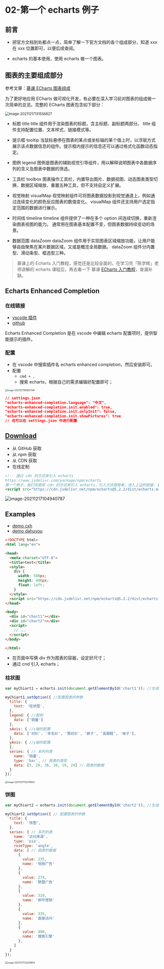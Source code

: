 # 02-第一个 echarts 例子

## 前言

- 把官方文档到处都点一点，简单了解一下官方文档的各个组成部分，知道 xxx 在 xxx 位置即可，以便后续查阅。

- echarts 的基本使用，使用 echarts 做一个图表。

## 图表的主要组成部分

参考文章：[慕课 ECharts 图表组成](http://www.imooc.com/wiki/echarts/components#ECharts%20%E5%9B%BE%E8%A1%A8%E7%BB%84%E6%88%90)

为了更好地应用 ECharts 做可视化开发，有必要在深入学习前对图表的组成做一次简单的总览。完整的 ECharts 图表包含如下部分：

<img src="https://gitee.com/dahuyou_top/pic-bed/raw/master/uPic/image-20211217131556827.png" alt="image-20211217131556827" style="zoom:80%;" />

- 标题 title
  title 组件用于渲染图表的标题，含主标题、副标题两部分。 title 组件支持配置位置、文本样式、链接模式等。

- 提示框 tooltip
  当鼠标悬停在图表的某点或坐标轴的某个值上时，以浮层方式展示该点数据信息的组件。提示框内提示的信息还可以通过格式化函数动态指定。

- 图例 legend
  图例是图表的辅助视觉引导组件，用以解释说明图表中各数据序列的含义及图表中数据的筛选。

- 工具栏 toolbox
  图表操作工具栏，内置导出图片、数据视图、动态图表类型切换、数据区域缩放、重置五种工具，但不支持自定义扩展。

- 视觉映射 visualMap
  视觉映射组件可将图表数据投影到视觉通道上，例如通过连续变化的颜色反应图表的数值变化。
  visualMap 组件还支持用户选定指定范围的数据进行展示。

- 时间线 timeline
  timeline 组件提供了一种在多个 option 间连续切换，重新渲染图表视图的能力。
  通常用在图表基本配置不变，但图表数据持续变动的场景。

- 数据范围 dataZoom
  dataZoom 组件用于实现图表区域缩放功能，让用户能够自由聚焦在某片数据区域，又或是概览全局数据。
  dataZoom 组件分内置型、滑动条型、框选型三种。

> 慕课上的 Echarts 入门教程，感觉还是比较全面的，在学习完「陈学辉」老师讲解的 echarts 课程后，再去看一下 慕课 [ECharts 入门教程](http://www.imooc.com/wiki/echarts/echarts.html)，查漏补缺。

## Echarts Enhanced Completion

### 在线链接

- [vscode 插件](https://marketplace.visualstudio.com/items?itemName=ren-wei.echarts-enhanced-completion)
- [github](https://github.com/ren-wei/echarts-enhanced-completion/blob/HEAD/README_en.md)



Echarts Enhanced Completion 是在 vscode 中编辑 echarts 配置项时，提供智能提示的插件。

### 配置

- 在 vscode 中搜索插件名 echarts enhanced completion，然后安装即可。
- 配置
  - `cmd + ,`
  - 搜索 echarts，根据自己的需求编辑好配置即可；

<img src="https://gitee.com/dahuyou_top/pic-bed/raw/master/uPic/image-20211217163657149.png" alt="image-20211217163657149" style="zoom:50%;" />

```json
// settings.json
"echarts-enhanced-completion.language": "中文",
"echarts-enhanced-completion.init.enabled": true,
"echarts-enhanced-completion.init.onlyInit": false,
"echarts-enhanced-completion.init.showPictures": true
// 也可以在 settings.json 中进行配置
```



## [Download](https://echarts.apache.org/handbook/zh/basics/download)

- 从 GitHub 获取
- 从 npm 获取
- 从 CDN 获取
- 在线定制

```html
<!-- 通过 cdn 的方式来引入 echarts
https://www.jsdelivr.com/package/npm/echarts
第一个例子，我们先使用 cdn 的方式来引入 echarts，引入方式很简单，进入上边的链接，复制地址即可。-->
<script src="https://cdn.jsdelivr.net/npm/echarts@5.2.2/dist/echarts.min.js"></script>
```

![image-20211217104940787](https://gitee.com/dahuyou_top/pic-bed/raw/master/uPic/image-20211217104940787.png)

## Examples

- [demo cxh](../codes/cxh/02-第一个echarts例子.html)
- [demo dahuyou](../codes/dahuyou/test.html)

```html
<!DOCTYPE html>
<html lang="en">

<head>
  <meta charset="UTF-8">
  <title>test</title>
  <style>
    div {
      width: 500px;
      height: 400px;
      float: left;
    }
  </style>
  <script src="https://cdn.jsdelivr.net/npm/echarts@5.2.2/dist/echarts.min.js"></script>
</head>

<body>
  <div id="chart1"></div>
  <div id="chart2"></div>
  <script>
    // 。。。
  </script>
</body>

</html>
```

- 在页面中写俩 div 作为图表的容器，设定好尺寸；
- 通过 cnd 引入 echarts；

### 柱状图

```js
var myChiart1 = echarts.init(document.getElementById('chart1')); //生成了一个echarts实例

myChiart1.setOption({ //配置图表的参数
  title: {
    text: '柱状图',
  },
  legend: { //图例
    data: ['销量']
  },
  xAxis: { //x轴的配置
    data: ['衬衫', '羊毛衫', '雪纺衫', '裤子', '高跟鞋', '袜子'],
  },
  yAxis: { //y轴的配置
  },
  series: { // 系列列表
    name: '销量',
    type: 'bar', // 图表的类型
    data: [5, 20, 36, 10, 19, 24] // 图表的数据
  }
});
```



<img src="https://gitee.com/dahuyou_top/pic-bed/raw/master/uPic/image-20211217133219503.png" alt="image-20211217133219503" style="zoom:50%;" />

### 饼图

```js
var myChiart2 = echarts.init(document.getElementById('chart2')); //生成了一个echarts实例

myChiart2.setOption({ // 配置图表的参数
  title: {
    text: '饼图',
  },
  series: { // 系列列表
    name: '访问来源',
    type: 'pie',
    roseType: 'angle',
    data: [ // 图表的数据
      {
        value: 235,
        name: '视频广告'
      },
      {
        value: 274,
        name: '联盟广告'
      },
      {
        value: 310,
        name: '邮件营销'
      },
      {
        value: 335,
        name: '直接访问'
      },
      {
        value: 400,
        name: '搜索引擎'
      },
    ]
  }
});
```



<img src="https://gitee.com/dahuyou_top/pic-bed/raw/master/uPic/image-20211217133209974.png" alt="image-20211217133209974" style="zoom:50%;" />

